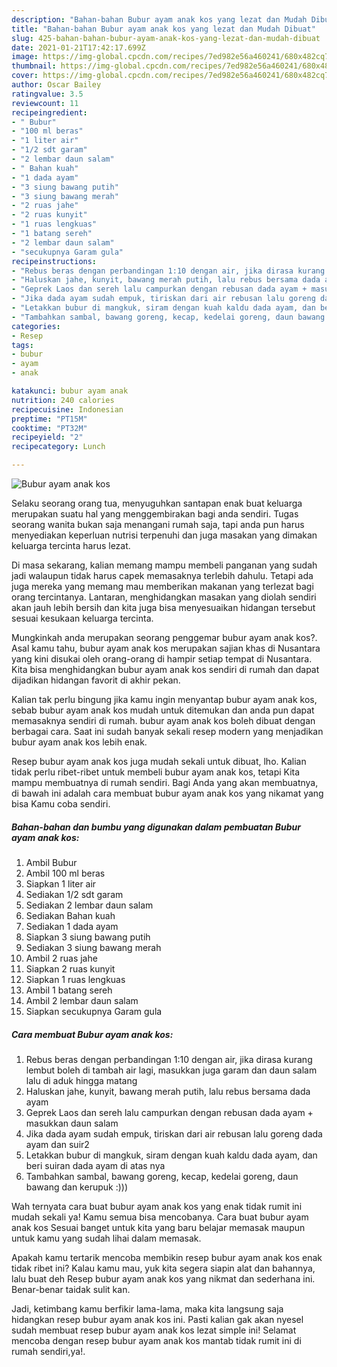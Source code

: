 ```yaml
---
description: "Bahan-bahan Bubur ayam anak kos yang lezat dan Mudah Dibuat"
title: "Bahan-bahan Bubur ayam anak kos yang lezat dan Mudah Dibuat"
slug: 425-bahan-bahan-bubur-ayam-anak-kos-yang-lezat-dan-mudah-dibuat
date: 2021-01-21T17:42:17.699Z
image: https://img-global.cpcdn.com/recipes/7ed982e56a460241/680x482cq70/bubur-ayam-anak-kos-foto-resep-utama.jpg
thumbnail: https://img-global.cpcdn.com/recipes/7ed982e56a460241/680x482cq70/bubur-ayam-anak-kos-foto-resep-utama.jpg
cover: https://img-global.cpcdn.com/recipes/7ed982e56a460241/680x482cq70/bubur-ayam-anak-kos-foto-resep-utama.jpg
author: Oscar Bailey
ratingvalue: 3.5
reviewcount: 11
recipeingredient:
- " Bubur"
- "100 ml beras"
- "1 liter air"
- "1/2 sdt garam"
- "2 lembar daun salam"
- " Bahan kuah"
- "1 dada ayam"
- "3 siung bawang putih"
- "3 siung bawang merah"
- "2 ruas jahe"
- "2 ruas kunyit"
- "1 ruas lengkuas"
- "1 batang sereh"
- "2 lembar daun salam"
- "secukupnya Garam gula"
recipeinstructions:
- "Rebus beras dengan perbandingan 1:10 dengan air, jika dirasa kurang lembut boleh di tambah air lagi, masukkan juga garam dan daun salam lalu di aduk hingga matang"
- "Haluskan jahe, kunyit, bawang merah putih, lalu rebus bersama dada ayam"
- "Geprek Laos dan sereh lalu campurkan dengan rebusan dada ayam + masukkan daun salam"
- "Jika dada ayam sudah empuk, tiriskan dari air rebusan lalu goreng dada ayam dan suir2"
- "Letakkan bubur di mangkuk, siram dengan kuah kaldu dada ayam, dan beri suiran dada ayam di atas nya"
- "Tambahkan sambal, bawang goreng, kecap, kedelai goreng, daun bawang dan kerupuk :)))"
categories:
- Resep
tags:
- bubur
- ayam
- anak

katakunci: bubur ayam anak 
nutrition: 240 calories
recipecuisine: Indonesian
preptime: "PT15M"
cooktime: "PT32M"
recipeyield: "2"
recipecategory: Lunch

---
```



![Bubur ayam anak kos](https://img-global.cpcdn.com/recipes/7ed982e56a460241/680x482cq70/bubur-ayam-anak-kos-foto-resep-utama.jpg)

Selaku seorang orang tua, menyuguhkan santapan enak buat keluarga merupakan suatu hal yang menggembirakan bagi anda sendiri. Tugas seorang  wanita bukan saja menangani rumah saja, tapi anda pun harus menyediakan keperluan nutrisi terpenuhi dan juga masakan yang dimakan keluarga tercinta harus lezat.

Di masa  sekarang, kalian memang mampu membeli panganan yang sudah jadi walaupun tidak harus capek memasaknya terlebih dahulu. Tetapi ada juga mereka yang memang mau memberikan makanan yang terlezat bagi orang tercintanya. Lantaran, menghidangkan masakan yang diolah sendiri akan jauh lebih bersih dan kita juga bisa menyesuaikan hidangan tersebut sesuai kesukaan keluarga tercinta. 



Mungkinkah anda merupakan seorang penggemar bubur ayam anak kos?. Asal kamu tahu, bubur ayam anak kos merupakan sajian khas di Nusantara yang kini disukai oleh orang-orang di hampir setiap tempat di Nusantara. Kita bisa menghidangkan bubur ayam anak kos sendiri di rumah dan dapat dijadikan hidangan favorit di akhir pekan.

Kalian tak perlu bingung jika kamu ingin menyantap bubur ayam anak kos, sebab bubur ayam anak kos mudah untuk ditemukan dan anda pun dapat memasaknya sendiri di rumah. bubur ayam anak kos boleh dibuat dengan berbagai cara. Saat ini sudah banyak sekali resep modern yang menjadikan bubur ayam anak kos lebih enak.

Resep bubur ayam anak kos juga mudah sekali untuk dibuat, lho. Kalian tidak perlu ribet-ribet untuk membeli bubur ayam anak kos, tetapi Kita mampu membuatnya di rumah sendiri. Bagi Anda yang akan membuatnya, di bawah ini adalah cara membuat bubur ayam anak kos yang nikamat yang bisa Kamu coba sendiri.

<!--inarticleads1-->

##### Bahan-bahan dan bumbu yang digunakan dalam pembuatan Bubur ayam anak kos:

1. Ambil  Bubur
1. Ambil 100 ml beras
1. Siapkan 1 liter air
1. Sediakan 1/2 sdt garam
1. Sediakan 2 lembar daun salam
1. Sediakan  Bahan kuah
1. Sediakan 1 dada ayam
1. Siapkan 3 siung bawang putih
1. Sediakan 3 siung bawang merah
1. Ambil 2 ruas jahe
1. Siapkan 2 ruas kunyit
1. Siapkan 1 ruas lengkuas
1. Ambil 1 batang sereh
1. Ambil 2 lembar daun salam
1. Siapkan secukupnya Garam gula




<!--inarticleads2-->

##### Cara membuat Bubur ayam anak kos:

1. Rebus beras dengan perbandingan 1:10 dengan air, jika dirasa kurang lembut boleh di tambah air lagi, masukkan juga garam dan daun salam lalu di aduk hingga matang
1. Haluskan jahe, kunyit, bawang merah putih, lalu rebus bersama dada ayam
1. Geprek Laos dan sereh lalu campurkan dengan rebusan dada ayam + masukkan daun salam
1. Jika dada ayam sudah empuk, tiriskan dari air rebusan lalu goreng dada ayam dan suir2
1. Letakkan bubur di mangkuk, siram dengan kuah kaldu dada ayam, dan beri suiran dada ayam di atas nya
1. Tambahkan sambal, bawang goreng, kecap, kedelai goreng, daun bawang dan kerupuk :)))




Wah ternyata cara buat bubur ayam anak kos yang enak tidak rumit ini mudah sekali ya! Kamu semua bisa mencobanya. Cara buat bubur ayam anak kos Sesuai banget untuk kita yang baru belajar memasak maupun untuk kamu yang sudah lihai dalam memasak.

Apakah kamu tertarik mencoba membikin resep bubur ayam anak kos enak tidak ribet ini? Kalau kamu mau, yuk kita segera siapin alat dan bahannya, lalu buat deh Resep bubur ayam anak kos yang nikmat dan sederhana ini. Benar-benar taidak sulit kan. 

Jadi, ketimbang kamu berfikir lama-lama, maka kita langsung saja hidangkan resep bubur ayam anak kos ini. Pasti kalian gak akan nyesel sudah membuat resep bubur ayam anak kos lezat simple ini! Selamat mencoba dengan resep bubur ayam anak kos mantab tidak rumit ini di rumah sendiri,ya!.

